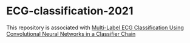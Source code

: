# ECG-classification-2021
This repository is associated with [Multi-Label ECG Classification Using Convolutional Neural Networks in a Classifier Chain](https://ieeexplore.ieee.org/document/9662750)
